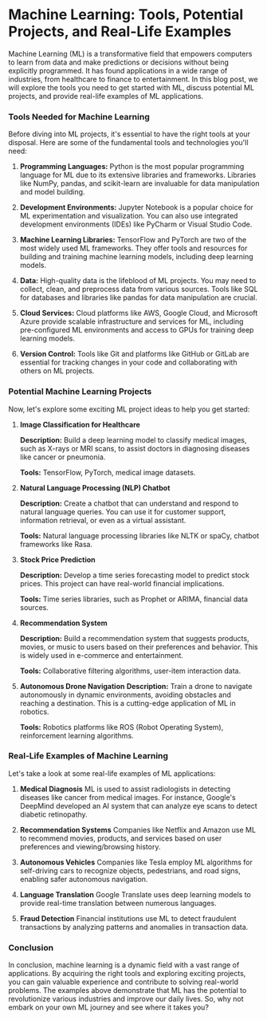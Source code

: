 # Machine Learning: Tools, Potential Projects, and Real-Life Examples

Machine Learning (ML) is a transformative field that empowers computers to learn from data and make predictions or decisions without being explicitly programmed. It has found applications in a wide range of industries, from healthcare to finance to entertainment. In this blog post, we will explore the tools you need to get started with ML, discuss potential ML projects, and provide real-life examples of ML applications.

### Tools Needed for Machine Learning
Before diving into ML projects, it's essential to have the right tools at your disposal. Here are some of the fundamental tools and technologies you'll need:

1. **Programming Languages:** Python is the most popular programming language for ML due to its extensive libraries and frameworks. Libraries like NumPy, pandas, and scikit-learn are invaluable for data manipulation and model building.

2. **Development Environments:** Jupyter Notebook is a popular choice for ML experimentation and visualization. You can also use integrated development environments (IDEs) like PyCharm or Visual Studio Code.

3. **Machine Learning Libraries:** TensorFlow and PyTorch are two of the most widely used ML frameworks. They offer tools and resources for building and training machine learning models, including deep learning models.

4. **Data:** High-quality data is the lifeblood of ML projects. You may need to collect, clean, and preprocess data from various sources. Tools like SQL for databases and libraries like pandas for data manipulation are crucial.

5. **Cloud Services:** Cloud platforms like AWS, Google Cloud, and Microsoft Azure provide scalable infrastructure and services for ML, including pre-configured ML environments and access to GPUs for training deep learning models.

6. **Version Control:** Tools like Git and platforms like GitHub or GitLab are essential for tracking changes in your code and collaborating with others on ML projects.

### Potential Machine Learning Projects
Now, let's explore some exciting ML project ideas to help you get started:

1. **Image Classification for Healthcare**

	**Description:** Build a deep learning model to classify medical images, such as X-rays or MRI scans, to assist doctors in diagnosing diseases like cancer or pneumonia.

	**Tools:** TensorFlow, PyTorch, medical image datasets.

2. **Natural Language Processing (NLP) Chatbot**

	**Description:** Create a chatbot that can understand and respond to natural language queries. You can use it for customer support, information retrieval, or even as a virtual assistant.

	**Tools:** Natural language processing libraries like NLTK or spaCy, chatbot frameworks like Rasa.

3. **Stock Price Prediction**

	**Description:** Develop a time series forecasting model to predict stock prices. This project can have real-world financial implications.

	**Tools:** Time series libraries, such as Prophet or ARIMA, financial data sources.

4. **Recommendation System**

	**Description:** Build a recommendation system that suggests products, movies, or music to users based on their preferences and behavior. This is widely used in e-commerce and entertainment.

	**Tools:** Collaborative filtering algorithms, user-item interaction data.

5. **Autonomous Drone Navigation**
	**Description:** Train a drone to navigate autonomously in dynamic environments, avoiding obstacles and reaching a destination. This is a cutting-edge application of ML in robotics.

	**Tools:** Robotics platforms like ROS (Robot Operating System), reinforcement learning algorithms.

### Real-Life Examples of Machine Learning
Let's take a look at some real-life examples of ML applications:

1. **Medical Diagnosis**
ML is used to assist radiologists in detecting diseases like cancer from medical images. For instance, Google's DeepMind developed an AI system that can analyze eye scans to detect diabetic retinopathy.

2. **Recommendation Systems**
Companies like Netflix and Amazon use ML to recommend movies, products, and services based on user preferences and viewing/browsing history.

3. **Autonomous Vehicles**
Companies like Tesla employ ML algorithms for self-driving cars to recognize objects, pedestrians, and road signs, enabling safer autonomous navigation.

4. **Language Translation**
Google Translate uses deep learning models to provide real-time translation between numerous languages.

5. **Fraud Detection**
Financial institutions use ML to detect fraudulent transactions by analyzing patterns and anomalies in transaction data.

### Conclusion
In conclusion, machine learning is a dynamic field with a vast range of applications. By acquiring the right tools and exploring exciting projects, you can gain valuable experience and contribute to solving real-world problems. The examples above demonstrate that ML has the potential to revolutionize various industries and improve our daily lives. So, why not embark on your own ML journey and see where it takes you?